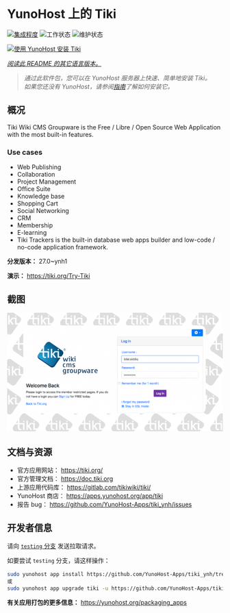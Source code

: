 <!--
注意：此 README 由 <https://github.com/YunoHost/apps/tree/master/tools/readme_generator> 自动生成
请勿手动编辑。
-->

# YunoHost 上的 Tiki

[![集成程度](https://dash.yunohost.org/integration/tiki.svg)](https://dash.yunohost.org/appci/app/tiki) ![工作状态](https://ci-apps.yunohost.org/ci/badges/tiki.status.svg) ![维护状态](https://ci-apps.yunohost.org/ci/badges/tiki.maintain.svg)

[![使用 YunoHost 安装 Tiki](https://install-app.yunohost.org/install-with-yunohost.svg)](https://install-app.yunohost.org/?app=tiki)

*[阅读此 README 的其它语言版本。](./ALL_README.md)*

> *通过此软件包，您可以在 YunoHost 服务器上快速、简单地安装 Tiki。*  
> *如果您还没有 YunoHost，请参阅[指南](https://yunohost.org/install)了解如何安装它。*

## 概况

Tiki Wiki CMS Groupware is the Free / Libre / Open Source Web Application with the most built-in features.

### Use cases
- Web Publishing
- Collaboration
- Project Management
- Office Suite
- Knowledge base
- Shopping Cart
- Social Networking
- CRM
- Membership
- E-learning
- Tiki Trackers is the built-in database web apps builder and low-code / no-code application framework.


**分发版本：** 27.0~ynh1

**演示：** <https://tiki.org/Try-Tiki>

## 截图

![Tiki 的截图](./doc/screenshots/Screenshot.png)

## 文档与资源

- 官方应用网站： <https://tiki.org/>
- 官方管理文档： <https://doc.tiki.org>
- 上游应用代码库： <https://gitlab.com/tikiwiki/tiki/>
- YunoHost 商店： <https://apps.yunohost.org/app/tiki>
- 报告 bug： <https://github.com/YunoHost-Apps/tiki_ynh/issues>

## 开发者信息

请向 [`testing` 分支](https://github.com/YunoHost-Apps/tiki_ynh/tree/testing) 发送拉取请求。

如要尝试 `testing` 分支，请这样操作：

```bash
sudo yunohost app install https://github.com/YunoHost-Apps/tiki_ynh/tree/testing --debug
或
sudo yunohost app upgrade tiki -u https://github.com/YunoHost-Apps/tiki_ynh/tree/testing --debug
```

**有关应用打包的更多信息：** <https://yunohost.org/packaging_apps>

